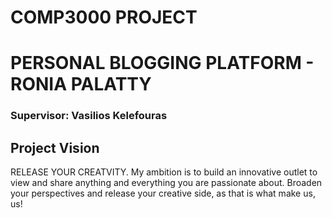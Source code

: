 # COMP3000 PROJECT

# PERSONAL BLOGGING PLATFORM - RONIA PALATTY
### Supervisor: Vasilios Kelefouras

## Project Vision
RELEASE YOUR CREATVITY. My ambition is to build an innovative outlet to view and share anything and everything you are passionate about. 
Broaden your perspectives and release your creative side, as that is what make us, us! 


